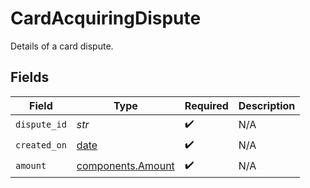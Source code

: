 # CardAcquiringDispute

Details of a card dispute.


## Fields

| Field                                                                | Type                                                                 | Required                                                             | Description                                                          |
| -------------------------------------------------------------------- | -------------------------------------------------------------------- | -------------------------------------------------------------------- | -------------------------------------------------------------------- |
| `dispute_id`                                                         | *str*                                                                | :heavy_check_mark:                                                   | N/A                                                                  |
| `created_on`                                                         | [date](https://docs.python.org/3/library/datetime.html#date-objects) | :heavy_check_mark:                                                   | N/A                                                                  |
| `amount`                                                             | [components.Amount](../../models/components/amount.md)               | :heavy_check_mark:                                                   | N/A                                                                  |